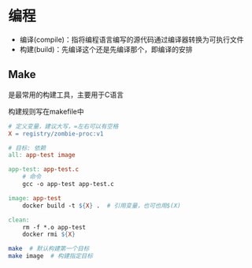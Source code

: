 # 编程

- 编译(compile)：指将编程语言编写的源代码通过编译器转换为可执行文件
- 构建(build)：先编译这个还是先编译那个，即编译的安排

## Make

是最常用的构建工具，主要用于C语言

构建规则写在makefile中

```makefile
# 定义变量，建议大写，=左右可以有空格
X = registry/zombie-proc:v1

# 目标: 依赖
all: app-test image

app-test: app-test.c
    # 命令
    gcc -o app-test app-test.c

image: app-test
    docker build -t ${X} .  # 引用变量，也可也用$(X)

clean: 
    rm -f *.o app-test
    docker rmi ${X}
```

```bash
make  # 默认构建第一个目标
make image  # 构建指定目标
```

